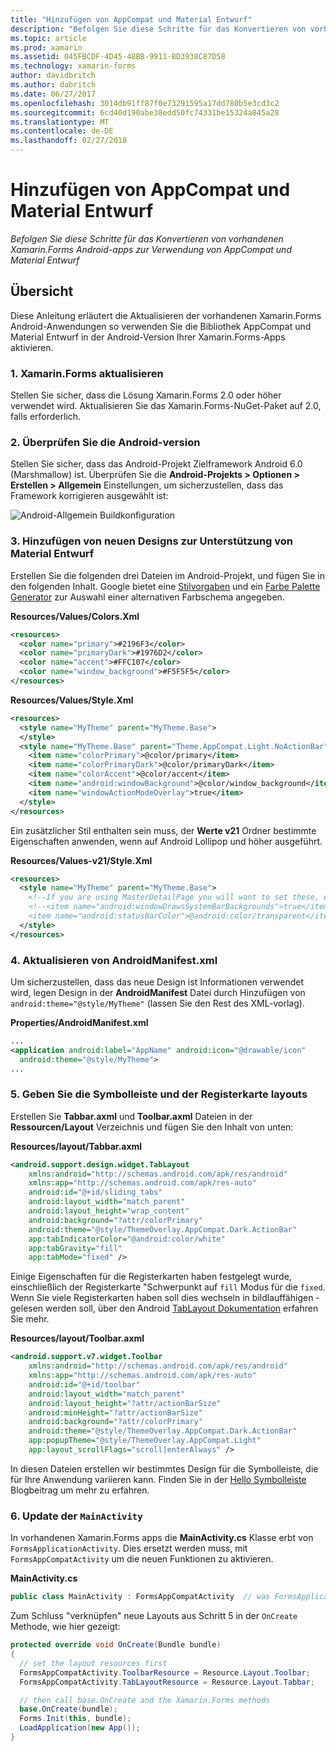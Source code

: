 ```yaml
---
title: "Hinzufügen von AppCompat und Material Entwurf"
description: "Befolgen Sie diese Schritte für das Konvertieren von vorhandenen Xamarin.Forms Android-apps zur Verwendung von AppCompat und Material Entwurf"
ms.topic: article
ms.prod: xamarin
ms.assetid: 045FBCDF-4D45-48BB-9911-BD3938C87D58
ms.technology: xamarin-forms
author: davidbritch
ms.author: dabritch
ms.date: 06/27/2017
ms.openlocfilehash: 3014db91ff87f0e73291595a17dd780b5e3cd3c2
ms.sourcegitcommit: 6cd40d190abe38edd50fc74331be15324a845a28
ms.translationtype: MT
ms.contentlocale: de-DE
ms.lasthandoff: 02/27/2018
---
```

# <a name="adding-appcompat-and-material-design"></a>Hinzufügen von AppCompat und Material Entwurf

_Befolgen Sie diese Schritte für das Konvertieren von vorhandenen Xamarin.Forms Android-apps zur Verwendung von AppCompat und Material Entwurf_

<!-- source https://gist.github.com/jassmith/a3b2a543f99126782936
https://blog.xamarin.com/material-design-for-your-xamarin-forms-android-apps/ -->

## <a name="overview"></a>Übersicht

Diese Anleitung erläutert die Aktualisieren der vorhandenen Xamarin.Forms Android-Anwendungen so verwenden Sie die Bibliothek AppCompat und Material Entwurf in der Android-Version Ihrer Xamarin.Forms-Apps aktivieren.

### <a name="1-update-xamarinforms"></a>1. Xamarin.Forms aktualisieren

Stellen Sie sicher, dass die Lösung Xamarin.Forms 2.0 oder höher verwendet wird. Aktualisieren Sie das Xamarin.Forms-NuGet-Paket auf 2.0, falls erforderlich.

### <a name="2-check-android-version"></a>2. Überprüfen Sie die Android-version

Stellen Sie sicher, dass das Android-Projekt Zielframework Android 6.0 (Marshmallow) ist. Überprüfen Sie die **Android-Projekts > Optionen > Erstellen > Allgemein** Einstellungen, um sicherzustellen, dass das Framework korrigieren ausgewählt ist:

 ![](appcompat-images/target-android-6-sml.png "Android-Allgemein Buildkonfiguration")

### <a name="3-add-new-themes-to-support-material-design"></a>3. Hinzufügen von neuen Designs zur Unterstützung von Material Entwurf

Erstellen Sie die folgenden drei Dateien im Android-Projekt, und fügen Sie in den folgenden Inhalt. Google bietet eine [Stilvorgaben](http://www.google.com/design/spec/style/color.html#color-color-palette) und ein [Farbe Palette Generator](http://www.materialpalette.com/) zur Auswahl einer alternativen Farbschema angegeben.

**Resources/Values/Colors.Xml**

```xml
<resources>
  <color name="primary">#2196F3</color>
  <color name="primaryDark">#1976D2</color>
  <color name="accent">#FFC107</color>
  <color name="window_background">#F5F5F5</color>
</resources>
```

**Resources/Values/Style.Xml**

```xml
<resources>
  <style name="MyTheme" parent="MyTheme.Base">
  </style>
  <style name="MyTheme.Base" parent="Theme.AppCompat.Light.NoActionBar">
    <item name="colorPrimary">@color/primary</item>
    <item name="colorPrimaryDark">@color/primaryDark</item>
    <item name="colorAccent">@color/accent</item>
    <item name="android:windowBackground">@color/window_background</item>
    <item name="windowActionModeOverlay">true</item>
  </style>
</resources>
```

Ein zusätzlicher Stil enthalten sein muss, der **Werte v21** Ordner bestimmte Eigenschaften anwenden, wenn auf Android Lollipop und höher ausgeführt.

**Resources/Values-v21/Style.Xml**

```xml
<resources>
  <style name="MyTheme" parent="MyTheme.Base">
    <!--If you are using MasterDetailPage you will want to set these, else you can leave them out-->
    <!--<item name="android:windowDrawsSystemBarBackgrounds">true</item>
    <item name="android:statusBarColor">@android:color/transparent</item>-->
  </style>
</resources>
```

### <a name="4-update-androidmanifestxml"></a>4. Aktualisieren von AndroidManifest.xml

Um sicherzustellen, dass das neue Design ist Informationen verwendet wird, legen Design in der **AndroidManifest** Datei durch Hinzufügen von `android:theme="@style/MyTheme"` (lassen Sie den Rest des XML-vorlag).

**Properties/AndroidManifest.xml**

```xml
...
<application android:label="AppName" android:icon="@drawable/icon"
  android:theme="@style/MyTheme">
...
```

### <a name="5-provide-toolbar-and-tab-layouts"></a>5. Geben Sie die Symbolleiste und der Registerkarte layouts

Erstellen Sie **Tabbar.axml** und **Toolbar.axml** Dateien in der **Ressourcen/Layout** Verzeichnis und fügen Sie den Inhalt von unten:

**Resources/layout/Tabbar.axml**

```xml
<android.support.design.widget.TabLayout
    xmlns:android="http://schemas.android.com/apk/res/android"
    xmlns:app="http://schemas.android.com/apk/res-auto"
    android:id="@+id/sliding_tabs"
    android:layout_width="match_parent"
    android:layout_height="wrap_content"
    android:background="?attr/colorPrimary"
    android:theme="@style/ThemeOverlay.AppCompat.Dark.ActionBar"
    app:tabIndicatorColor="@android:color/white"
    app:tabGravity="fill"
    app:tabMode="fixed" />
```

Einige Eigenschaften für die Registerkarten haben festgelegt wurde, einschließlich der Registerkarte "Schwerpunkt auf `fill` Modus für die `fixed`.
Wenn Sie viele Registerkarten haben soll dies wechseln in bildlauffähigen - gelesen werden soll, über den Android [TabLayout Dokumentation](http://developer.android.com/reference/android/support/design/widget/TabLayout.html) erfahren Sie mehr.

**Resources/layout/Toolbar.axml**

```xml
<android.support.v7.widget.Toolbar
    xmlns:android="http://schemas.android.com/apk/res/android"
    xmlns:app="http://schemas.android.com/apk/res-auto"
    android:id="@+id/toolbar"
    android:layout_width="match_parent"
    android:layout_height="?attr/actionBarSize"
    android:minHeight="?attr/actionBarSize"
    android:background="?attr/colorPrimary"
    android:theme="@style/ThemeOverlay.AppCompat.Dark.ActionBar"
    app:popupTheme="@style/ThemeOverlay.AppCompat.Light"
    app:layout_scrollFlags="scroll|enterAlways" />
```

In diesen Dateien erstellen wir bestimmtes Design für die Symbolleiste, die für Ihre Anwendung variieren kann.
Finden Sie in der [Hello Symbolleiste](https://blog.xamarin.com/android-tips-hello-toolbar-goodbye-action-bar/) Blogbeitrag um mehr zu erfahren.


### <a name="6-update-the-mainactivity"></a>6. Update der `MainActivity`

In vorhandenen Xamarin.Forms apps die **MainActivity.cs** Klasse erbt von `FormsApplicationActivity`. Dies ersetzt werden muss, mit `FormsAppCompatActivity` um die neuen Funktionen zu aktivieren.

**MainActivity.cs**

```csharp
public class MainActivity : FormsAppCompatActivity  // was FormsApplicationActivity
```

Zum Schluss "verknüpfen" neue Layouts aus Schritt 5 in der `OnCreate` Methode, wie hier gezeigt:

```csharp
protected override void OnCreate(Bundle bundle)
{
  // set the layout resources first
  FormsAppCompatActivity.ToolbarResource = Resource.Layout.Toolbar;
  FormsAppCompatActivity.TabLayoutResource = Resource.Layout.Tabbar;

  // then call base.OnCreate and the Xamarin.Forms methods
  base.OnCreate(bundle);
  Forms.Init(this, bundle);
  LoadApplication(new App());
}
```
